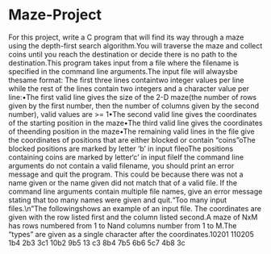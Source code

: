 # Maze-Project
For this project, write a C program that will find its way through a maze using the depth-first search algorithm.You will traverse the maze and collect coins until you reach the destination or decide there is no path to the destination.This program takes input from a file where the filename is specified in the command line arguments.The input file will alwaysbe thesame format: The first three lines containtwo integer values per line while the rest of the lines contain two integers and a character value per line:•The first valid line gives the size of the 2-D maze(the number of rows given by the first number, then the number of columns given by the second number), valid values are >= 1•The second valid line gives the coordinates of the starting position in the maze•The third valid line gives the coordinates of theending position in the maze•The remaining valid lines in the file give the coordinates of positions that are either blocked or contain “coins”oThe blocked positions are marked by letter ‘b’ in input fileoThe positions containing coins are marked by letter‘c’ in input fileIf the command line arguments do not contain a valid filename, you should print an error message and quit the program.  This could be because there was not a name given or the name given did not match that of a valid file.  If the command line arguments contain multiple file names, give an error message stating that too many names were given and quit.“Too many input files.\n”The followingshows an example of an input file.  The coordinates are given with the row listed first and the column listed second.A maze of NxM has rows numbered from 1 to Nand columns number from 1 to M.The “types” are given as a single character after the coordinates.10201 110205 1b4 2b3 3c1 10b2 9b5 13 c3 8b4 7b5 6b6 5c7 4b8 3c
